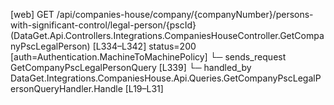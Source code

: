 [web] GET /api/companies-house/company/{companyNumber}/persons-with-significant-control/legal-person/{pscId}  (DataGet.Api.Controllers.Integrations.CompaniesHouseController.GetCompanyPscLegalPerson)  [L334–L342] status=200 [auth=Authentication.MachineToMachinePolicy]
  └─ sends_request GetCompanyPscLegalPersonQuery [L339]
    └─ handled_by DataGet.Integrations.CompaniesHouse.Api.Queries.GetCompanyPscLegalPersonQueryHandler.Handle [L19–L31]

